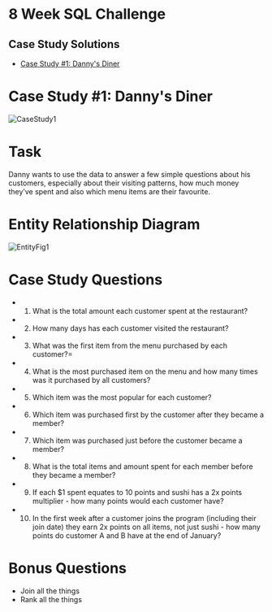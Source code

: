 # 8 Week SQL Challenge 

## Case Study Solutions
* [Case Study #1: Danny's Diner](https://github.com/chinniarchana/8-Week-SQL-Challenge/blob/main/Case%20Study%20%231%20Danny's%20Diner/Solution1.sql)

# Case Study #1: Danny's Diner
![CaseStudy1](https://user-images.githubusercontent.com/70010985/181068596-11cdfb30-5eb3-4882-b377-ba9ea9cb871f.png)


# Task

Danny wants to use the data to answer a few simple questions about his customers, especially about their visiting patterns, how much money they’ve spent and also which menu items are their favourite.

# Entity Relationship Diagram

![EntityFig1](https://user-images.githubusercontent.com/70010985/181067199-90912c62-1ac9-45ed-a029-166760e35f0b.JPG)

# Case Study Questions

* 1. What is the total amount each customer spent at the restaurant?
* 2. How many days has each customer visited the restaurant?
* 3. What was the first item from the menu purchased by each customer?=
* 4. What is the most purchased item on the menu and how many times was it purchased by all customers?
* 5. Which item was the most popular for each customer?
* 6. Which item was purchased first by the customer after they became a member?
* 7. Which item was purchased just before the customer became a member?
* 8. What is the total items and amount spent for each member before they became a member?
* 9. If each $1 spent equates to 10 points and sushi has a 2x points multiplier - how many points would each customer have?
* 10. In the first week after a customer joins the program (including their join date) 
they earn 2x points on all items, not just sushi - how many points do customer A and B have at the end of January?

# Bonus Questions
* Join all the things
* Rank all the things
